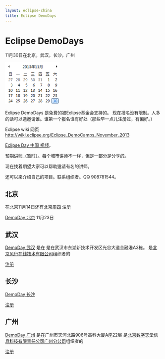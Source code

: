 ```yaml
---
layout: eclipse-china
title: Eclipse DemoDays
---
```


# Eclipse DemoDays

11月30日在北京，武汉，长沙，广州

![November Calendar](November30.PNG)  

<!-- 
http://huiyi.csdn.net/meeting
-->

Eclipse DemoDays 是免费的被Eclipse基金会支持的。
现在报名没有限制。人多的话可以选邀请谁。谁第一个报名谁有好处（那些早一点儿注册过，有偏好。）

Eclipse wiki 网页 <a href="http://wiki.eclipse.org/Eclipse_DemoCamps_November_2013">http://wiki.eclipse.org/Eclipse_DemoCamps_November_2013</a>

[Eclipse Day 中国 视频](http://www.funshion.com/uvideo/play/461974)。

[预期讲师（暂时）](speakers/)。每个城市讲师不一样，但是一部分是分享的。

现在找着期望大家可以帮助邀请有名的讲师。

还可以来介绍自己的项目。联系组织者。QQ 908781544。

## 北京

在北京11月14日还有[北京周四](http://wiki.eclipse.org/Eclipse_DemoCamps_November_2013/Beijing_Thursday) [注册](https://yoopay.cn/event/77839001)

[DemoDay 北京](http://wiki.eclipse.org/Eclipse_DemoCamps_November_2013/Beijing) 11月23日

## 武汉

[DemoDay 武汉](http://wiki.eclipse.org/Eclipse_DemoCamps_November_2013/Wuhan) 是在
是在武汉市东湖新技术开发区光谷大道金融港A3栋。 是[北京风行在线技术有限公司](http://www.funshion.com/)组织者的

[注册](https://yoopay.cn/event/48715193)

## 长沙

[DemoDay 长沙](http://wiki.eclipse.org/Eclipse_DemoCamps_November_2013/Changsha)

[注册](https://yoopay.cn/event/01780647)

## 广州

[DemoDay 广州](http://wiki.eclipse.org/Eclipse_DemoCamps_November_2013/Guangzhou)
是在广州市天河北路906号高科大厦A座22层 是[北京数字天堂信息科技有限责任公司广州分公司](http://www.d-heaven.com/)组织者的

[注册](https://yoopay.cn/event/14837678)
